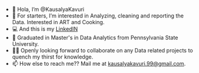 - 👋 Hola, I’m @KausalyaKavuri
- 👀 For starters, I’m interested in Analyzing, cleaning and reporting the Data. Interested in ART and Cooking. 
- 💻 And this is my [LinkedIN](https://www.linkedin.com/in/kausalya-kavuri/)
- 🏫 Graduated in Master's in Data Analytics from Pennsylvania State University.
- 👩‍💼 Openly looking forward to collaborate on any Data related projects to quench my thirst for knowledge.
- 📫 How else to reach me?? Mail me at kausalyakavuri.99@gmail.com.

<!---
KausalyaKavuri/KausalyaKavuri is a ✨ special ✨ repository because its `README.md` (this file) appears on your GitHub profile.
You can click the Preview link to take a look at your changes.
--->
